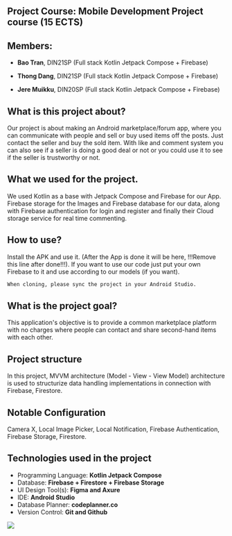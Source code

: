 ## Project Course: Mobile Development Project course (15 ECTS)

## Members:

- **Bao Tran**, DIN21SP (Full stack Kotlin Jetpack Compose + Firebase)

- **Thong Dang**, DIN21SP (Full stack Kotlin Jetpack Compose + Firebase)

- **Jere Muikku**, DIN20SP (Full stack Kotlin Jetpack Compose + Firebase)

## What is this project about?

Our project is about making an Android marketplace/forum app, where you can communicate with people and sell or buy used items off the posts. Just contact the seller 
and buy the sold item. With like and comment system you can also see if a seller is doing a good deal or not or you could use it to see if the seller is trustworthy
or not.

## What we used for the project.

We used Kotlin as a base with Jetpack Compose and Firebase for our App. Firebase storage for the Images and Firebase database for our data,
along with Firebase authentication for login and register and finally their Cloud storage service for real time commenting.

## How to use?

Install the APK and use it. (After the App is done it will be here, !!!Remove this line after done!!!).
If you want to use our code just put your own Firebase to it and use according to our models (if you want).

```bash
When cloning, please sync the project in your Android Studio.
```

## What is the project goal?

This application's objective is to provide a common marketplace platform with no charges where people can contact and share second-hand items with each other. 

## Project structure

In this project, MVVM architecture (Model - View - View Model) architecture is used to structurize data handling implementations in connection with Firebase, Firestore. 

## Notable Configuration

Camera X, Local Image Picker, Local Notification, Firebase Authentication, Firebase Storage, Firestore.

## Technologies used in the project

- Programming Language: **Kotlin Jetpack Compose** 
- Database: **Firebase + Firestore + Firebase Storage** 
- UI Design Tool(s): **Figma and Axure** 
- IDE: **Android Studio**  
- Database Planner:  **codeplanner.co**
- Version Control: **Git and Github** 
<img src="https://skillicons.dev/icons?i=kotlin,firebase,figma,androidstudio,git,github" />
